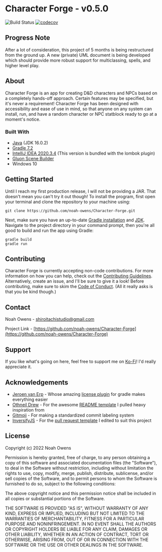 # Character Forge - v0.5.0

![Build Status](https://github.com/noah-owens/Character-Forge/actions/workflows/java-ci.yml/badge.svg)
[![codecov](https://codecov.io/gh/noah-owens/Character-Forge/branch/main/graph/badge.svg?token=4P24PAUOWH)](https://codecov.io/gh/noah-owens/Character-Forge)

## Progress Note

After a lot of consideration, this project of 5 months is being restructured from the ground up. A new (private) UML document is being developed which should provide more robust support for multiclassing, spells, and higher level play.

## About

Character Forge is an app for creating D&amp;D characters and NPCs based on a completely hands-off approach. Certain features may be specified, but it's never a requirement! Character Forge has been designed with accessibility and ease of use in mind, so that anyone on any system can install, run, and have a random character or NPC statblock ready to go at a moment's notice.

### Built With
- [Java](https://www.java.com/en/) (JDK 16.0.2)
- [Gradle 7.2](https://gradle.org/install/)  
- [IntelliJ IDEA 2020.3.4](https://www.jetbrains.com/idea/download/other.html) (This version is bundled with the lombok plugin)
- [Gluon Scene Builder](https://gluonhq.com/products/scene-builder/)
- Windows 10

## Getting Started

Until I reach my first production release, I will not be providing a JAR. That doesn't mean you can't try it out though! To install the program, first open your terminal and clone the repository to your machine using:

```
git clone https://github.com/noah-owens/Character-Forge.git
```

Next, make sure you have an up-to-date [Gradle installation](https://gradle.org/install/) and [JDK](https://docs.oracle.com/en/java/javase/11/install/). Navigate to the project directory in your command prompt, then you're all good to build and run the app using Gradle:
```
gradle build
gradle run
```

## Contributing

Character Forge is currently accepting non-code contributions. For more information on how you can help, check out the [Contributing Guidelines](./CONTRIBUTING.md). Alternatively, create an issue, and I'll be sure to give it a look! Before contributing, make sure to skim the [Code of Conduct](./CODE_OF_CONDUCT.md). (All it really asks is that you be kind though.)

## Contact 

Noah Owens - [shiroitachistudio@gmail.com](mailto:shiroitachistudio@gmail.com)

Project Link - [https://github.com/noah-owens/Character-Forge](https://github.com/noah-owens/Character-Forge)

## Support

If you like what's going on here, feel free to support me on [Ko-Fi](https://ko-fi.com/shiroitachistudio)! I'd really appreciate it.

## Acknowledgements

- [Jeroen van Erp](https://github.com/hierynomus) - Whose amazing [license plugin](https://github.com/noah-owens/Character-Forge) for gradle makes everything easier
- [Othneil Drew](https://github.com/othneildrew) - For the awesome [README template](https://github.com/othneildrew/Best-README-Template/blob/master/BLANK_README.md) I pulled heavy inspiration from
- [Gitmoji](https://gitmoji.dev/) - For making a standardized commit labeling system
- [InversifyJS](https://github.com/inversify/inversify-basic-example) - For the [pull request template](https://github.com/inversify/inversify-basic-example/blob/master/PULL_REQUEST_TEMPLATE.md) I edited to suit this project

## License

Copyright (c) 2022 Noah Owens

Permission is hereby granted, free of charge, to any person obtaining a copy
of this software and associated documentation files (the "Software"), to deal
in the Software without restriction, including without limitation the rights
to use, copy, modify, merge, publish, distribute, sublicense, and/or sell
copies of the Software, and to permit persons to whom the Software is
furnished to do so, subject to the following conditions:

The above copyright notice and this permission notice shall be included in all
copies or substantial portions of the Software.

THE SOFTWARE IS PROVIDED "AS IS", WITHOUT WARRANTY OF ANY KIND, EXPRESS OR
IMPLIED, INCLUDING BUT NOT LIMITED TO THE WARRANTIES OF MERCHANTABILITY,
FITNESS FOR A PARTICULAR PURPOSE AND NONINFRINGEMENT. IN NO EVENT SHALL THE
AUTHORS OR COPYRIGHT HOLDERS BE LIABLE FOR ANY CLAIM, DAMAGES OR OTHER
LIABILITY, WHETHER IN AN ACTION OF CONTRACT, TORT OR OTHERWISE, ARISING FROM,
OUT OF OR IN CONNECTION WITH THE SOFTWARE OR THE USE OR OTHER DEALINGS IN THE
SOFTWARE.
